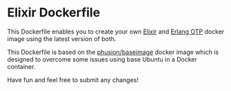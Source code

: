 # Elixir Dockerfile

This Dockerfile enables you to create your own [Elixir](http://www.elixir-lang.org) and [Erlang OTP](http://www.erlang.org/) docker image using the latest version of both.

This Dockerfile is based on the [phusion/baseimage](https://registry.hub.docker.com/u/phusion/baseimage/) docker image which is designed to overcome some issues using base Ubuntu in a Docker container.

Have fun and feel free to submit any changes!
